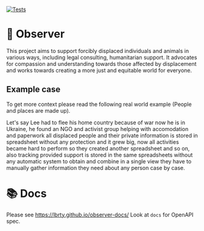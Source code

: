 [![Tests](https://github.com/lbrty/observer/actions/workflows/observer-tests.yml/badge.svg)](https://github.com/lbrty/observer/actions/workflows/observer-tests.yml)

# 🎩 Observer

This project aims to support forcibly displaced individuals and animals in various ways,
including legal consulting, humanitarian support. It advocates for compassion and
understanding towards those affected by displacement and works towards creating a more just and equitable world for everyone.

## Example case

To get more context please read the following real world example (People and places are made up).

Let's say Lee had to flee his home country because of war now he is in Ukraine, he found an NGO and
activist group helping with accomodation and paperwork all displaced people and their private information
is stored in spreadsheet without any protection and it grew big, now all activities became hard to perform
so they created another spreadsheet and so on, also tracking provided support is stored in the same spreadsheets
without any automatic system to obtain and combine in a single view they have to manually gather information
they need about any person case by case.


# 📚 Docs

Please see https://lbrty.github.io/observer-docs/
Look at `docs` for OpenAPI spec.
